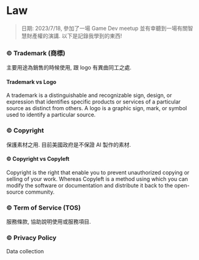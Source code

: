 # Law

> 日期: 2023/7/18, 參加了一場 Game Dev meetup 並有幸聽到一場有關智慧財產權的演講. 以下是記錄我學到的東西!

### ©️ Trademark (商標)

主要用途為銷售的時候使用, 跟 logo 有異曲同工之處. 

#### Trademark vs Logo

A trademark is a distinguishable and recognizable sign, design, or expression that identifies specific products or services of a particular source as distinct from others. A logo is a graphic sign, mark, or symbol used to identify a particular source.

### ©️ Copyright

保護素材之用. 目前美國政府是不保證 AI 製作的素材. 

#### ©️ Copyright vs Copyleft

Copyright is the right that enable you to prevent unauthorized copying or selling of your work. Whereas Copyleft is a method using which you can modify the software or documentation and distribute it back to the open-source community.

### ©️ Term of Service (TOS)

服務條款, 協助說明使用或服務項目.

### ©️ Privacy Policy

Data collection
